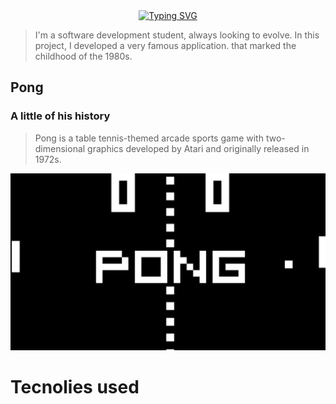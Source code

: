 <div align="center">
<a href="https://git.io/typing-svg"><img src="https://readme-typing-svg.demolab.com?font=Roboto&pause=1000&color=D9E6D1&center=true&width=435&lines=Hi my name is Vitor Odorico!;Developer Full-Stackw" alt="Typing SVG" /></a>
</div>

<!-- # Hi, my name is Vitor Odorico. -->
> I'm a software development student, always looking to evolve.
In this project, I developed a very famous application. that marked the childhood of the 1980s.

## Pong
### A little of his history
> Pong is a table tennis-themed arcade sports game with two-dimensional graphics developed by Atari and originally released in 1972s.
<img src="./app/PongBackgound.webp">

# Tecnolies used

